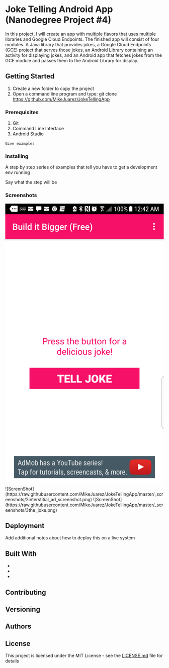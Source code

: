 # Joke Telling Android App (Nanodegree Project #4)

In this project, I will create an app with multiple flavors that uses multiple libraries and Google Cloud Endpoints. The finished app will consist of four modules. A Java library that provides jokes, a Google Cloud Endpoints (GCE) project that serves those jokes, an Android Library containing an activity for displaying jokes, and an Android app that fetches jokes from the GCE module and passes them to the Android Library for display.

## Getting Started

1.  Create a new folder to copy the project
2.  Open a command line program and type: git clone https://github.com/MikeJuarez/JokeTellingApp

### Prerequisites

1. Git
2. Command Line Interface
3. Android Studio

```
Give examples
```

### Installing

A step by step series of examples that tell you have to get a development env running

Say what the step will be

### Screenshots

<img src="https://raw.githubusercontent.com/MikeJuarez/JokeTellingApp/master/_screenshots/1main_screen.png"/>
![ScreenShot](https://raw.githubusercontent.com/MikeJuarez/JokeTellingApp/master/_screenshots/2interstitial_ad_screenshot.png)
![ScreenShot](https://raw.githubusercontent.com/MikeJuarez/JokeTellingApp/master/_screenshots/3the_joke.png)

## Deployment

Add additional notes about how to deploy this on a live system

## Built With

* 
* 
* 

## Contributing



## Versioning



## Authors



## License

This project is licensed under the MIT License - see the [LICENSE.md](LICENSE.md) file for details